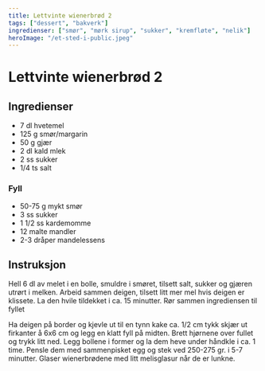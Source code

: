 ```yaml
---
title: Lettvinte wienerbrød 2
tags: ["dessert", "bakverk"]
ingredienser: ["smør", "mørk sirup", "sukker", "kremfløte", "nelik"]
heroImage: "/et-sted-i-public.jpeg"
---
```


# Lettvinte wienerbrød 2

## Ingredienser

- 7 dl hvetemel
- 125 g smør/margarin
- 50 g gjær
- 2 dl kald mlek
- 2 ss sukker
- 1/4 ts salt

### Fyll

- 50-75 g mykt smør
- 3 ss sukker
- 1 1/2 ss kardemomme
- 12 malte mandler
- 2-3 dråper mandelessens

## Instruksjon

Hell 6 dl av melet i en bolle, smuldre i smøret, tilsett salt, sukker og gjæren utrørt i melken. Arbeid sammen deigen, tilsett litt mer mel hvis deigen er klissete. La den hvile tildekket i ca. 15 minutter. Rør sammen ingrediensen til fyllet

Ha deigen på border og kjevle ut til en tynn kake ca. 1/2 cm tykk skjær ut firkanter å 6x6 cm og legg en klatt fyll på midten. Brett hjørnene over fullet og trykk litt ned. Legg bollene i former og la dem heve under håndkle i ca. 1 time. Pensle dem med sammenpisket egg og stek ved 250-275 gr. i 5-7 minutter. Glaser wienerbrødene med litt melisglasur når de er lunkne.
